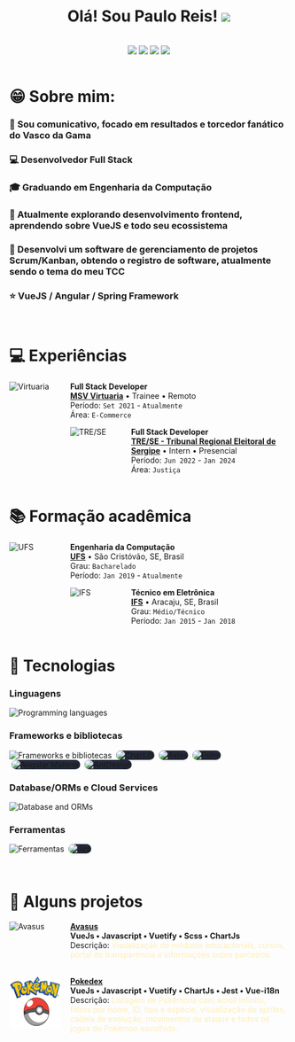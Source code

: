 <div align="center">
   <h1>
    Olá! Sou Paulo Reis!
    <img src="https://media.giphy.com/media/hvRJCLFzcasrR4ia7z/giphy.gif" width="30px"/>
  </h1>
  &nbsp;
  &nbsp;
    <div align="center"> 
    <a href="https://www.linkedin.com/in/paauloedu" target="_blank"><img src="https://img.shields.io/badge/-LinkedIn-%230077B5?style=for-the-badge&logo=linkedin&logoColor=white" target="_blank"></a>  
    <a href = "mailto:pauloinfba@gmail.com"><img src="https://img.shields.io/badge/Gmail-D14836?style=for-the-badge&logo=gmail&logoColor=white" target="_blank"></a>
    <a href="https://www.behance.net/paulo-reis" target="_blank"><img src="https://img.shields.io/badge/-Behance-blue?style=for-the-badge&logo=behance&logoColor=white" target="_blank"></a>
    <a href="https://instagram.com/paaulo_edu" target="_blank"><img src="https://img.shields.io/badge/-Instagram-%23E4405F?style=for-the-badge&logo=instagram&logoColor=white" target="_blank"></a>
  </div>
</div>
&nbsp;
&nbsp;


# **😁 Sobre mim:**
### 💢 Sou comunicativo, focado em resultados e torcedor fanático do Vasco da Gama
### 💻 Desenvolvedor Full Stack 
### 🎓 Graduando em Engenharia da Computação
### 🌱 Atualmente explorando desenvolvimento frontend, aprendendo sobre VueJS e todo seu ecossistema
### 🚀 Desenvolvi um software de gerenciamento de projetos Scrum/Kanban, obtendo o registro de software, atualmente sendo o tema do meu TCC
### ⭐ VueJS / Angular / Spring Framework 
&nbsp;
&nbsp;

# **💻 Experiências**

[<img align="left" height="94px" width="94px" alt="Virtuaria" style="margin-right:1rem;" src="https://media.licdn.com/dms/image/D4D0BAQHpAThMcIdvKg/company-logo_200_200/0/1688147499000?e=1726099200&v=beta&t=Aq_pzawkNxqr0tIMFmdaGT0pX9lxumyS8FC5b9lGCEo">](https://virtuaria.com.br)

**Full Stack Developer** \
[**MSV Virtuaria**](https://virtuaria.com.br) • Trainee • Remoto \
Período: `Set 2021` - `Atualmente` \
Área: `E-Commerce`
<br/>

[<img align="left" height="94px" width="94px" alt="TRE/SE" style="margin-right:1rem;" src="https://media.licdn.com/dms/image/C4E0BAQG7u_Ryoi3Zpw/company-logo_200_200/0/1634838932042/tribunal_regional_eleitoral_do_maranho_logo?e=1726099200&v=beta&t=3vy1C1P4TXISqzGAu8jikxuLLNg2GgukxRrKJkv2UXo"/>](https://www.tre-se.jus.br)

**Full Stack Developer** \
[**TRE/SE - Tribunal Regional Eleitoral de Sergipe**](https://www.tre-se.jus.br) • Intern • Presencial \
Período: `Jun 2022` - `Jan 2024` \
Área: `Justiça`
<br/>
&nbsp;
&nbsp;

# **📚 Formação acadêmica**

[<img align="left" height="94px" width="94px" alt="UFS" style="margin-right:1rem;" src="https://media.licdn.com/dms/image/C4D0BAQH08iHOke9D6w/company-logo_200_200/0/1674584817167/universidade_federal_de_sergipe_logo?e=1726099200&v=beta&t=EG6tLnL6l1g6FkivRt7OMOoAglRrpbdfFoSBnW6H1W4"/>](https://ufs.br)

**Engenharia da Computação** \
[**UFS**](https://ufs.br) • São Cristóvão, SE, Brasil \
Grau: `Bacharelado` \
Período: `Jan 2019` - `Atualmente`
<br/>

[<img align="left" height="94px" width="94px" alt="IFS" style="margin-right:1rem;" src="https://media.licdn.com/dms/image/D4E0BAQEW1pUFDiXwyA/company-logo_200_200/0/1695899710112/ifs_instituto_federal_de_sergipe_logo?e=1726099200&v=beta&t=tDMvdfOE6fIOrNKTgvnagawx1qRVjVK2yLmqsa_SS_c"/>](http://ifs.edu.br)

**Técnico em Eletrônica** \
[**IFS**](http://ifs.edu.br) • Aracaju, SE, Brasil \
Grau: `Médio/Técnico` \
Período: `Jan 2015` - `Jan 2018`
<br/>
&nbsp;
&nbsp;

  # 🚀 Tecnologias 
<!-- <div align="center">
  <img align="center" alt="typescript" height="40" width="50" src="https://cdn.jsdelivr.net/gh/devicons/devicon/icons/typescript/typescript-original.svg">
  <img align="center" alt="javascript" height="40" width="50" src="https://cdn.jsdelivr.net/gh/devicons/devicon/icons/javascript/javascript-original.svg">
  <img align="center" alt="vuejs" height="40" width="50" src="https://icongr.am/devicon/vuejs-original.svg?size=128&color=currentColor" />
  <img align="center" alt="angular" height="40" width="50" src="https://icongr.am/devicon/angularjs-original.svg?size=128&color=currentColor" />
  <img align="center" alt="html5" height="40" width="50" src="https://cdn.jsdelivr.net/gh/devicons/devicon/icons/html5/html5-original.svg">
  <img align="center" alt="css3" height="40" width="50" src="https://raw.githubusercontent.com/devicons/devicon/master/icons/css3/css3-original.svg">  
  <img align="center" alt="sass" height="40" width="50" src="https://icongr.am/devicon/sass-original.svg?size=128&color=currentColor" />
  <img align="center" alt="git" height="40" width="50" src="https://cdn.jsdelivr.net/gh/devicons/devicon/icons/git/git-original.svg">
  <img align="center" alt="java" height="40" width="50" src="https://icongr.am/devicon/java-original.svg?size=128&color=currentColor" />
  <img align="center" alt="postgree" height="40" width="50" src="https://icongr.am/devicon/postgresql-original.svg?size=128&color=currentColor" />
  <img align="center" alt="figma" height="40" width="50" src="https://img.icons8.com/color/48/spring-logo.png" />
          
</div> -->

### Linguagens

<img src="https://skillicons.dev/icons?i=js,ts,html,css,sass,java,c,php" alt="Programming languages" />
   
### Frameworks e bibliotecas

<p>
  <img src="https://skillicons.dev/icons?i=vue,angular,vuetify,spring,tailwind,wordpress,jest" alt="Frameworks e bibliotecas" />
  <img style="background:#242938; border-radius: 10px; margin-left: 4px;" height="48" width="48" src="https://avatars.githubusercontent.com/u/10342521?s=200&v=4" alt="ChartJS"/>
  <img style="background:#242938; border-radius: 10px; margin-left: 4px;" height="48" width="48" src="https://cdn.jsdelivr.net/gh/devicons/devicon@latest/icons/axios/axios-plain.svg" alt="Axios" />
  <img style="background:#242938; border-radius: 10px; margin-left: 4px;" height="48" width="48" src="https://cdn.jsdelivr.net/gh/devicons/devicon@latest/icons/eslint/eslint-original.svg" alt="Eslint" />
  <img style="background:#242938; border-radius: 10px; margin-left: 4px;" height="48" width="48" src="https://cdn.jsdelivr.net/gh/devicons/devicon@latest/icons/angularmaterial/angularmaterial-original.svg" alt="Angular Material" />
  <img style="background:#242938; border-radius: 10px; margin-left: 4px;" height="48" width="48" src="https://cdn.jsdelivr.net/gh/devicons/devicon@latest/icons/antdesign/antdesign-original.svg" alt="AntDesign"/>
</p>

### Database/ORMs e Cloud Services

<img src="https://skillicons.dev/icons?i=postgresql,mysql,prisma,firebase,aws,vercel,heroku" alt="Database and ORMs" />

### Ferramentas
<p>
  <img src="https://skillicons.dev/icons?i=git,github,gitlab,bitbucket,npm,vscode,figma,nodejs,githubactions,docker" alt="Ferramentas" />
  <img style="background:#242938; border-radius: 10px; margin-left: 4px;" height="48" width="48" src="https://cdn.jsdelivr.net/gh/devicons/devicon@latest/icons/jira/jira-original.svg" alt="Jira" />
<br/>
</p>
&nbsp;
&nbsp;

# **🔗 Alguns projetos**

[<img align="left" height="94px" width="94px" alt="Avasus" style="margin-right:1rem;" src="https://media.licdn.com/dms/image/D560BAQGqCHl2jDxV2w/company-logo_200_200/0/1667846835018/laishuol_logo?e=1726099200&v=beta&t=Pri-SC76gigfSrXU9U7q8OUIvYZ1C16KzWEN4DsnNfo"/>](https://avasus-theta.vercel.app)

[**Avasus**](https://avasus-theta.vercel.app) \
**VueJs • Javascript • Vuetify • Scss • ChartJs** \
Descrição: <span style="color:#ffe8a0c4;">Visualização de módulos educacionais, cursos, portal de transparência e informações sobre parceiros.</span> \
<br/>

[<img align="left" height="94px" width="94px" alt="Pokemon" style="margin-right:1rem; background:white;" src="https://raw.githubusercontent.com/paauloedu/pokedex-vuejs/main/src/assets/img/logo.png"/>](https://pokedex-vuejs-tau.vercel.app)

[**Pokedex**](https://pokedex-vuejs-tau.vercel.app) \
**VueJs • Javascript • Vuetify • ChartJs • Jest • Vue-i18n** \
Descrição: <span style="color:#ffe8a0c4;">Listagem de Pokémons com scroll infinito, filtros por nome, ID, tipo e espécie, visualização de sprites, cadeia de evolução, movimentos de ataque e todos os jogos do Pokémon escolhido.</span> \
<br/>
          
